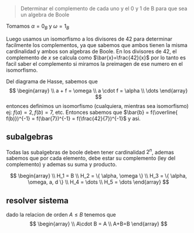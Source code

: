 > Determinar el complemento de cada uno y el 0 y 1 de B para que sea un algebra de Boole

Tomamos $\alpha = 0_B$ y $\omega = 1_B$

Luego usamos un isomorfismo a los divisores de 42 para determinar facilmente los complementos, ya que sabemos que ambos tienen la misma cardinalidad y ambos son algebras de Boole.
En los divisores de 42, el complemento de $x$ se calcula como $\bar{x}=\frac{42}{x}$ por lo tanto es facil saber el complemento si miramos la preimagen de ese numero en el isomorfismo.

Del diagrama de Hasse, sabemos que
$$
\begin{array} \\
a + f = \omega \\
a \cdot f = \alpha \\
\dots
\end{array}
$$
entonces definimos un isomorfismo (cualquiera, mientras sea isomorfismo) ej: $f(a) = 2, f(b) = 7,$ etc. Entonces sabemos que $\bar{b} = f(\overline{ f(b)})^{-1} = f(\bar{7})^{-1} = f(\frac{42}{7})^{-1}$ y asi.


## subalgebras
Todas las subalgebras de boole deben tener cardinalidad $2^{n}$, ademas sabemos que por cada elemento, debe estar su complemento (ley del complemento) y ademas su suma y producto.

$$
\begin{array} \\
H_1 = B \\
H_2 = \{ \alpha, \omega \}  \\
H_3 = \{ \alpha, \omega, a, d \} \\
H_4 = \dots  \\
H_5 = \dots 
\end{array}
$$

## resolver sistema
dado la relacion de orden $A\leq B$ tenemos que
$$
\begin{array} \\
A\cdot B = A \\
A+B=B
\end{array}
$$



